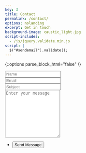 ```yaml
---
key: 3
title: Contact
permalink: /contact/
options: nolanding
excerpt: Get in touch
background-image: caustic_light.jpg
script-includes:
  - /js/jquery.validate.min.js
script: |
  $("#sendemail").validate();
---
```


{::options parse_block_html="false" /}
<section>
  <form id="sendemail" method="post" action="{{ site.data.tokens.mailaction }}">
    <div class="row uniform">
      <div class="6u 12u$(xsmall)">
        <input type="text" name="name" id="name" value="" placeholder="Name" />
      </div>
      <div class="6u$ 12u$(xsmall)">
        <input required type="email" name="email" id="email" value="" placeholder="Email" />
      </div>
      <div class="12u$">
        <input required type="text" minlength="2" name="subject" id="subject" value="" placeholder="Subject" />
      </div>
      <div class="12u$">
        <textarea required name="textbody" id="textbody" placeholder="Enter your message" rows="10"></textarea>
      </div>
      <div class="12u$">
        <ul class="actions">
          <li><input type="submit" value="Send Message" class="special" /></li>
        </ul>
      </div>
    </div>
    <input type="hidden" name="success"
           value="{{ '/contact-success' | prepend: site.baseurl | prepend: site.url }}" />
    <input type="hidden" name="failure"
           value="{{ '/contact-failure' | prepend: site.baseurl | prepend: site.url }}" />
  </form>
</section>
